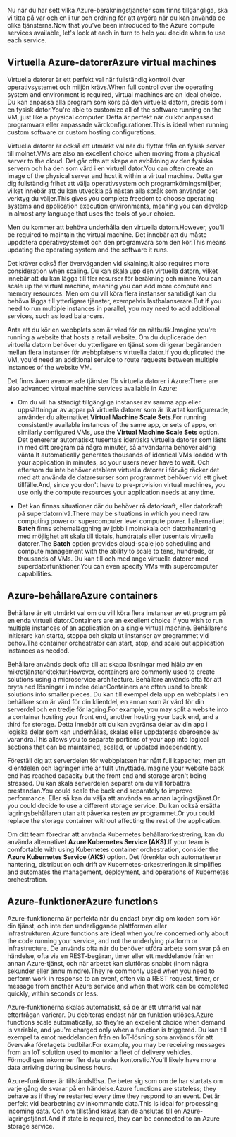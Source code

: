 <span data-ttu-id="b0795-101">Nu när du har sett vilka Azure-beräkningstjänster som finns tillgängliga, ska vi titta på var och en i tur och ordning för att avgöra när du kan använda de olika tjänsterna.</span><span class="sxs-lookup"><span data-stu-id="b0795-101">Now that you've been introduced to the Azure compute services available, let's look at each in turn to help you decide when to use each service.</span></span>

## <a name="azure-virtual-machines"></a><span data-ttu-id="b0795-102">Virtuella Azure-datorer</span><span class="sxs-lookup"><span data-stu-id="b0795-102">Azure virtual machines</span></span>

<span data-ttu-id="b0795-103">Virtuella datorer är ett perfekt val när fullständig kontroll över operativsystemet och miljön krävs.</span><span class="sxs-lookup"><span data-stu-id="b0795-103">When full control over the operating system and environment is required, virtual machines are an ideal choice.</span></span> <span data-ttu-id="b0795-104">Du kan anpassa alla program som körs på den virtuella datorn, precis som i en fysisk dator.</span><span class="sxs-lookup"><span data-stu-id="b0795-104">You're able to customize all of the software running on the VM, just like a physical computer.</span></span> <span data-ttu-id="b0795-105">Detta är perfekt när du kör anpassad programvara eller anpassade värdkonfigurationer.</span><span class="sxs-lookup"><span data-stu-id="b0795-105">This is ideal when running custom software or custom hosting configurations.</span></span>

<span data-ttu-id="b0795-106">Virtuella datorer är också ett utmärkt val när du flyttar från en fysisk server till molnet.</span><span class="sxs-lookup"><span data-stu-id="b0795-106">VMs are also an excellent choice when moving from a physical server to the cloud.</span></span> <span data-ttu-id="b0795-107">Det går ofta att skapa en avbildning av den fysiska servern och ha den som värd i en virtuell dator.</span><span class="sxs-lookup"><span data-stu-id="b0795-107">You can often create an image of the physical server and host it within a virtual machine.</span></span> <span data-ttu-id="b0795-108">Detta ger dig fullständig frihet att välja operativsystem och programkörningsmiljöer, vilket innebär att du kan utveckla på nästan alla språk som använder det verktyg du väljer.</span><span class="sxs-lookup"><span data-stu-id="b0795-108">This gives you complete freedom to choose operating systems and application execution environments, meaning you can develop in almost any language that uses the tools of your choice.</span></span>

<span data-ttu-id="b0795-109">Men du kommer att behöva underhålla den virtuella datorn.</span><span class="sxs-lookup"><span data-stu-id="b0795-109">However, you'll be required to maintain the virtual machine.</span></span> <span data-ttu-id="b0795-110">Det innebär att du måste uppdatera operativsystemet och den programvara som den kör.</span><span class="sxs-lookup"><span data-stu-id="b0795-110">This means updating the operating system and the software it runs.</span></span> 

<span data-ttu-id="b0795-111">Det kräver också fler överväganden vid skalning.</span><span class="sxs-lookup"><span data-stu-id="b0795-111">It also requires more consideration when scaling.</span></span> <span data-ttu-id="b0795-112">Du kan skala upp den virtuella datorn, vilket innebär att du kan lägga till fler resurser för beräkning och minne.</span><span class="sxs-lookup"><span data-stu-id="b0795-112">You can scale up the virtual machine, meaning you can add more compute and memory resources.</span></span> <span data-ttu-id="b0795-113">Men om du vill köra flera instanser samtidigt kan du behöva lägga till ytterligare tjänster, exempelvis lastbalanserare.</span><span class="sxs-lookup"><span data-stu-id="b0795-113">But if you need to run multiple instances in parallel, you may need to add additional services, such as load balancers.</span></span>

<span data-ttu-id="b0795-114">Anta att du kör en webbplats som är värd för en nätbutik.</span><span class="sxs-lookup"><span data-stu-id="b0795-114">Imagine you're running a website that hosts a retail website.</span></span> <span data-ttu-id="b0795-115">Om du duplicerade den virtuella datorn behöver du ytterligare en tjänst som dirigerar begäranden mellan flera instanser för webbplatsens virtuella dator.</span><span class="sxs-lookup"><span data-stu-id="b0795-115">If you duplicated the VM, you'd need an additional service to route requests between multiple instances of the website VM.</span></span>

<span data-ttu-id="b0795-116">Det finns även avancerade tjänster för virtuella datorer i Azure:</span><span class="sxs-lookup"><span data-stu-id="b0795-116">There are also advanced virtual machine services available in Azure:</span></span>

* <span data-ttu-id="b0795-117">Om du vill ha ständigt tillgängliga instanser av samma app eller uppsättningar av appar på virtuella datorer som är likartat konfigurerade, använder du alternativet **Virtual Machine Scale Sets**.</span><span class="sxs-lookup"><span data-stu-id="b0795-117">For running consistently available instances of the same app, or sets of apps, on similarly configured VMs, use the **Virtual Machine Scale Sets** option.</span></span> <span data-ttu-id="b0795-118">Det genererar automatiskt tusentals identiska virtuella datorer som lästs in med ditt program på några minuter, så användarna behöver aldrig vänta.</span><span class="sxs-lookup"><span data-stu-id="b0795-118">It automatically generates thousands of identical VMs loaded with your application in minutes, so your users never have to wait.</span></span> <span data-ttu-id="b0795-119">Och eftersom du inte behöver etablera virtuella datorer i förväg räcker det med att använda de dataresurser som programmet behöver vid ett givet tillfälle.</span><span class="sxs-lookup"><span data-stu-id="b0795-119">And, since you don't have to pre-provision virtual machines, you use only the compute resources your application needs at any time.</span></span>

* <span data-ttu-id="b0795-120">Det kan finnas situationer där du behöver rå datorkraft, eller datorkraft på superdatornivå.</span><span class="sxs-lookup"><span data-stu-id="b0795-120">There may be situations in which you need raw computing power or supercomputer level compute power.</span></span> <span data-ttu-id="b0795-121">I alternativet **Batch** finns schemaläggning av jobb i molnskala och datorhantering med möjlighet att skala till tiotals, hundratals eller tusentals virtuella datorer.</span><span class="sxs-lookup"><span data-stu-id="b0795-121">The **Batch** option provides cloud-scale job scheduling and compute management with the ability to scale to tens, hundreds, or thousands of VMs.</span></span> <span data-ttu-id="b0795-122">Du kan till och med ange virtuella datorer med superdatorfunktioner.</span><span class="sxs-lookup"><span data-stu-id="b0795-122">You can even specify VMs with supercomputer capabilities.</span></span>

## <a name="azure-containers"></a><span data-ttu-id="b0795-123">Azure-behållare</span><span class="sxs-lookup"><span data-stu-id="b0795-123">Azure containers</span></span>

<span data-ttu-id="b0795-124">Behållare är ett utmärkt val om du vill köra flera instanser av ett program på en enda virtuell dator.</span><span class="sxs-lookup"><span data-stu-id="b0795-124">Containers are an excellent choice if you wish to run multiple instances of an application on a single virtual machine.</span></span> <span data-ttu-id="b0795-125">Behållarens initierare kan starta, stoppa och skala ut instanser av programmet vid behov.</span><span class="sxs-lookup"><span data-stu-id="b0795-125">The container orchestrator can start, stop, and scale out application instances as needed.</span></span>

<span data-ttu-id="b0795-126">Behållare används dock ofta till att skapa lösningar med hjälp av en mikrotjänstarkitektur.</span><span class="sxs-lookup"><span data-stu-id="b0795-126">However, containers are commonly used to create solutions using a microservice architecture.</span></span> <span data-ttu-id="b0795-127">Behållare används ofta för att bryta ned lösningar i mindre delar.</span><span class="sxs-lookup"><span data-stu-id="b0795-127">Containers are often used to break solutions into smaller pieces.</span></span> <span data-ttu-id="b0795-128">Du kan till exempel dela upp en webbplats i en behållare som är värd för din klientdel, en annan som är värd för din serverdel och en tredje för lagring.</span><span class="sxs-lookup"><span data-stu-id="b0795-128">For example, you may split a website into a container hosting your front end, another hosting your back end, and a third for storage.</span></span> <span data-ttu-id="b0795-129">Detta innebär att du kan avgränsa delar av din app i logiska delar som kan underhållas, skalas eller uppdateras oberoende av varandra.</span><span class="sxs-lookup"><span data-stu-id="b0795-129">This allows you to separate portions of your app into logical sections that can be maintained, scaled, or updated independently.</span></span>

<span data-ttu-id="b0795-130">Föreställ dig att serverdelen för webbplatsen har nått full kapacitet, men att klientdelen och lagringen inte är fullt utnyttjade.</span><span class="sxs-lookup"><span data-stu-id="b0795-130">Imagine your website back end has reached capacity but the front end and storage aren't being stressed.</span></span> <span data-ttu-id="b0795-131">Du kan skala serverdelen separat om du vill förbättra prestandan.</span><span class="sxs-lookup"><span data-stu-id="b0795-131">You could scale the back end separately to improve performance.</span></span> <span data-ttu-id="b0795-132">Eller så kan du välja att använda en annan lagringstjänst.</span><span class="sxs-lookup"><span data-stu-id="b0795-132">Or you could decide to use a different storage service.</span></span> <span data-ttu-id="b0795-133">Du kan också ersätta lagringsbehållaren utan att påverka resten av programmet.</span><span class="sxs-lookup"><span data-stu-id="b0795-133">Or you could replace the storage container without affecting the rest of the application.</span></span>

 <span data-ttu-id="b0795-134">Om ditt team föredrar att använda Kubernetes behållarorkestrering, kan du använda alternativet **Azure Kubernetes Service (AKS)**.</span><span class="sxs-lookup"><span data-stu-id="b0795-134">If your team is comfortable with using Kubernetes container orchestration, consider the **Azure Kubernetes Service (AKS)** option.</span></span> <span data-ttu-id="b0795-135">Det förenklar och automatiserar hantering, distribution och drift av Kubernetes-orkestreringen.</span><span class="sxs-lookup"><span data-stu-id="b0795-135">It simplifies and automates the management, deployment, and operations of Kubernetes orchestration.</span></span>

## <a name="azure-functions"></a><span data-ttu-id="b0795-136">Azure-funktioner</span><span class="sxs-lookup"><span data-stu-id="b0795-136">Azure functions</span></span>

<span data-ttu-id="b0795-137">Azure-funktionerna är perfekta när du endast bryr dig om koden som kör din tjänst, och inte den underliggande plattformen eller infrastrukturen.</span><span class="sxs-lookup"><span data-stu-id="b0795-137">Azure functions are ideal when you're concerned only about the code running your service, and not the underlying platform or infrastructure.</span></span> <span data-ttu-id="b0795-138">De används ofta när du behöver utföra arbete som svar på en händelse, ofta via en REST-begäran, timer eller ett meddelande från en annan Azure-tjänst, och när arbetet kan slutföras snabbt (inom några sekunder eller ännu mindre).</span><span class="sxs-lookup"><span data-stu-id="b0795-138">They're commonly used when you need to perform work in response to an event, often via a REST request, timer, or message from another Azure service and when that work can be completed quickly, within seconds or less.</span></span>

<span data-ttu-id="b0795-139">Azure-funktionerna skalas automatiskt, så de är ett utmärkt val när efterfrågan varierar. Du debiteras endast när en funktion utlöses.</span><span class="sxs-lookup"><span data-stu-id="b0795-139">Azure functions scale automatically, so they're an excellent choice when demand is variable, and you're charged only when a function is triggered.</span></span> <span data-ttu-id="b0795-140">Du kan till exempel ta emot meddelanden från en IoT-lösning som används för att övervaka företagets budbilar.</span><span class="sxs-lookup"><span data-stu-id="b0795-140">For example, you may be receiving messages from an IoT solution used to monitor a fleet of delivery vehicles.</span></span> <span data-ttu-id="b0795-141">Förmodligen inkommer fler data under kontorstid.</span><span class="sxs-lookup"><span data-stu-id="b0795-141">You'll likely have more data arriving during business hours.</span></span>

<span data-ttu-id="b0795-142">Azure-funktioner är tillståndslösa. De beter sig som om de har startats om varje gång de svarar på en händelse.</span><span class="sxs-lookup"><span data-stu-id="b0795-142">Azure functions are stateless; they behave as if they're restarted every time they respond to an event.</span></span> <span data-ttu-id="b0795-143">Det är perfekt vid bearbetning av inkommande data.</span><span class="sxs-lookup"><span data-stu-id="b0795-143">This is ideal for processing incoming data.</span></span> <span data-ttu-id="b0795-144">Och om tillstånd krävs kan de anslutas till en Azure-lagringstjänst.</span><span class="sxs-lookup"><span data-stu-id="b0795-144">And if state is required, they can be connected to an Azure storage service.</span></span>
